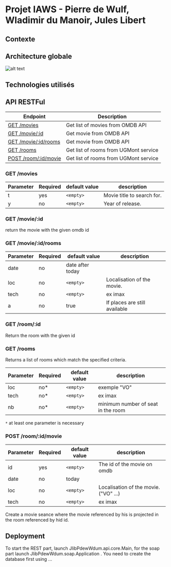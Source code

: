 # Projet IAWS - Pierre de Wulf, Wladimir du Manoir, Jules Libert
## Contexte
## Architecture globale

![alt text](https://github.com/DCLL-MDL/IAWS-JlibPdewWdum-ProjetWS/blob/master/iaws.png)

## Technologies utilisés
## API RESTFul
| Endpoint | Description       | 
| ----     | ----------------- | 
| [GET /movies](#get-movies)   | Get list of movies from OMDB API |
| [GET /movie/:id](#get-movieid) | Get movie from OMDB API | 
| [GET /movie/:id/rooms](#get-movieidrooms) | Get movie from OMDB API | 
| [GET /rooms](#get-rooms) | Get list of rooms from UGMont service | 
| [POST /room/:id/movie](#post-roomidmovie) | Get list of rooms from UGMont service | 

### GET /movies


| Parameter | Required | default value | description |
| --------- | -------- | ------------- | ----------- |
| t         | yes      | ``<empty>``   | Movie title to search for.|
| y         | no       | ``<empty>``   | Year of release. |


### GET /movie/:id

return the movie with the given omdb id

### GET /movie/:id/rooms

| Parameter | Required | default value | description                      |
| --------- | -------- | ------------- | ----------                       |
| date      | no       | date after today  |                              |
| loc       | no       | ``<empty>``   | Localisation of the movie.       |
| tech      | no       | ``<empty>``   | ex imax                          |
| a         | no       |  true         | If places are still available    |

### GET /room/:id 

Return the room with the given id

### GET /rooms

 Returns a list of rooms which match the specified criteria.

| Parameter | Required | default value | description                      |
| --------- | -------- | ------------- | ----------                       |
| loc       | no*      | ``<empty>``   | exemple "VO"                     |
| tech      | no*      | ``<empty>``   | ex imax                          |
| nb        | no*      | ``<empty>``   | minimum number of seat in the room |

``*`` at least one parameter is necessary


### POST /room/:id/movie
| Parameter | Required | default value | description |
| --------- | -------- | ------------- | ----------  |
| id        | yes      | ``<empty>``   | The id of the movie on omdb |
| date      | no       | today         |             |
| loc       | no       | ``<empty>``   | Localisation of the movie. ("VO" ...)|
| tech      | no       | ``<empty>``   | ex imax     |

Create a movie seance where the movie referenced by his is projected in the room referenced by hid id.

## Deployment

To start the REST part, launch JlibPdewWdum.api.core.Main, for the soap part launch JlibPdewWdum.soap.Application .  You need to create the database first using ...